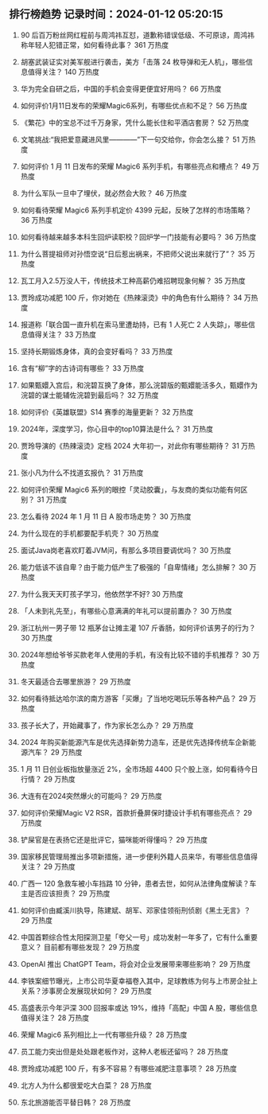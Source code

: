 
## 排行榜趋势 记录时间：2024-01-12 05:20:15
  
  1. 90 后百万粉丝网红程前与周鸿祎互怼，道歉称错误低级、不可原谅，周鸿祎称年轻人犯错正常，如何看待此事？ 361 万热度
    
  2. 胡塞武装证实对美军舰进行袭击，美方「击落 24 枚导弹和无人机」，哪些信息值得关注？ 140 万热度
    
  3. 华为完全自研之后，中国的手机会变得更便宜好用吗？ 66 万热度
    
  4. 如何评价1月11日发布的荣耀Magic6系列，有哪些优点和不足？ 56 万热度
    
  5. 《繁花》中的宝总不过千万身家，凭什么能长住和平酒店套房？ 52 万热度
    
  6. 文笔挑战:“我把爱意藏进风里————”下一句交给你，你会怎么接？ 51 万热度
    
  7. 如何评价 1 月 11 日发布的荣耀 Magic6 系列手机，有哪些亮点和槽点？ 49 万热度
    
  8. 为什么军队一旦中了埋伏，就必然会大败？ 46 万热度
    
  9. 如何看待荣耀 Magic6 系列手机定价 4399 元起，反映了怎样的市场策略？ 36 万热度
    
  10. 如何看待越来越多本科生回炉读职校？回炉学一门技能有必要吗？ 36 万热度
    
  11. 为什么菩提祖师对孙悟空说“日后惹出祸来，不把师父说出来就行了”？ 35 万热度
    
  12. 瓦工月入2.5万没人干，传统技术工种高薪仍难招聘现象何解？ 35 万热度
    
  13. 贾玲成功减肥 100 斤，你对她在《热辣滚烫》中的角色有什么期待？ 34 万热度
    
  14. 报道称「联合国一直升机在索马里遭劫持，已有 1 人死亡 2 人失踪」，哪些信息值得关注？ 33 万热度
    
  15. 坚持长期锻炼身体，真的会变好看吗？ 33 万热度
    
  16. 含有“柳”字的古诗词有哪些？ 33 万热度
    
  17. 如果甄嬛入宫后，和浣碧互换了身体，那么浣碧版的甄嬛能活多久，甄嬛作为浣碧的谋士能辅佐浣碧到最后吗？ 32 万热度
    
  18. 如何评价《英雄联盟》S14 赛季的海量更新？ 32 万热度
    
  19. 2024年，深度学习，你心目中的top10算法是什么？ 31 万热度
    
  20. 贾玲导演的《热辣滚烫》定档 2024 大年初一，对此你有哪些期待？ 31 万热度
    
  21. 张小凡为什么不找道玄报仇？ 31 万热度
    
  22. 如何评价荣耀 Magic6 系列的眼控「灵动胶囊」，与友商的类似功能有何区别？ 31 万热度
    
  23. 怎么看待 2024 年 1 月 11 日 A 股市场走势？ 30 万热度
    
  24. 为什么现在的手机都要配手机壳？ 30 万热度
    
  25. 面试Java岗老喜欢盯着JVM问，有那么多项目要调优吗？ 30 万热度
    
  26. 能力低该不该自卑？由于能力低产生了极强的「自卑情绪」怎么排解？ 30 万热度
    
  27. 为什么我天天盯孩子学习，他依然学不好? 30 万热度
    
  28. 「人未到礼先至」，有哪些心意满满的年礼可以提前置办？ 30 万热度
    
  29. 浙江杭州一男子带 12 瓶茅台让摊主灌 107 斤香肠，如何评价该男子的行为？ 30 万热度
    
  30. 2024年想给爷爷买款老年人使用的手机，有没有比较不错的手机推荐？ 30 万热度
    
  31. 冬天最适合去哪里旅游？ 29 万热度
    
  32. 如何看待抵达哈尔滨的南方游客「买爆」了当地吃喝玩乐等各种产品？ 29 万热度
    
  33. 孩子长大了，开始藏事了，作为家长怎么办？ 29 万热度
    
  34. 2024 年购买新能源汽车是优先选择新势力造车，还是优先选择传统车企新能源汽车？ 29 万热度
    
  35. 1 月 11 日创业板指放量涨近 2%，全市场超 4400 只个股上涨，如何看待今日行情？ 29 万热度
    
  36. 大连有在2024突然爆火的可能吗？ 29 万热度
    
  37. 如何评价荣耀Magic V2 RSR，首款折叠屏保时捷设计手机有哪些亮点？ 29 万热度
    
  38. 铲屎官是在表扬它还是批评它，猫咪能听得懂吗？ 29 万热度
    
  39. 国家移民管理局推出多项新措施，进一步便利外籍人员来华，有哪些信息值得关注？ 29 万热度
    
  40. 广西一 120 急救车被小车挡路 10 分钟，患者去世，如何从法律角度解读？车主是否应该担责？ 29 万热度
    
  41. 如何评价由臧溪川执导，陈建斌、胡军、邓家佳领衔刑侦剧《黑土无言》？ 29 万热度
    
  42. 中国首颗综合性太阳探测卫星「夸父一号」成功发射一年多了，它有什么重要意义？ 目前都有哪些发现？ 29 万热度
    
  43. OpenAI 推出 ChatGPT Team，将会对企业发展带来哪些影响？ 29 万热度
    
  44. 李铁案细节曝光，上市公司华夏幸福卷入其中，足球教练为何与上市房企扯上关系？涉事房企发展现状如何？ 29 万热度
    
  45. 高盛表示今年沪深 300 回报率或达 19%，维持「高配」中国 A 股，哪些信息值得关注？ 28 万热度
    
  46. 荣耀 Magic6 系列相比上一代有哪些升级？ 28 万热度
    
  47. 员工能力突出但是处处跟老板作对，这种人老板还留吗？ 28 万热度
    
  48. 贾玲成功减肥 100 斤，有多不容易？有哪些减肥注意事项？ 28 万热度
    
  49. 北方人为什么都很爱吃大白菜？ 28 万热度
    
  50. 东北旅游能否平替日韩？ 28 万热度
    